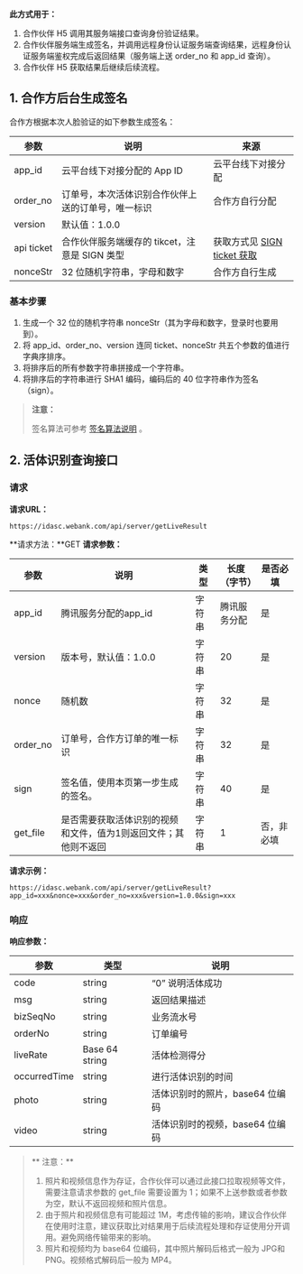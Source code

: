 **此方式用于：** 
1. 合作伙伴 H5 调用其服务端接口查询身份验证结果。
2. 合作伙伴服务端生成签名，并调用远程身份认证服务端查询结果，远程身份认证服务端鉴权完成后返回结果（服务端上送 order_no 和 app_id 查询）。
3. 合作伙伴 H5 获取结果后继续后续流程。

## 1. 合作方后台生成签名

合作方根据本次人脸验证的如下参数生成签名：

| 参数         | 说明                            | 来源                                       |
| ---------- | ----------------------------- | ---------------------------------------- |
| app_id     | 云平台线下对接分配的 App ID             | 云平台线下对接分配                                |
| order_no   | 订单号，本次活体识别合作伙伴上送的订单号，唯一标识     | 合作方自行分配                                  |
| version    | 默认值：1.0.0                     |                                          |
| api ticket | 合作伙伴服务端缓存的 tikcet，注意是 SIGN 类型 | 获取方式见 [SIGN ticket 获取](http://tcecqpoc.fsphere.cn/document/product/655/13815) |
| nonceStr   | 32 位随机字符串，字母和数字               | 合作方自行生成                                  |
### 基本步骤

1. 生成一个 32 位的随机字符串 nonceStr（其为字母和数字，登录时也要用到）。
2. 将 app_id、order_no、version  连同 ticket、nonceStr 共五个参数的值进行字典序排序。
3. 将排序后的所有参数字符串拼接成一个字符串。
4. 将排序后的字符串进行 SHA1 编码，编码后的 40 位字符串作为签名（sign）。

> **注意：**
>
> 签名算法可参考 [签名算法说明](http://tcecqpoc.fsphere.cn/document/product/655/13817) 。

## 2. 活体识别查询接口
### 请求

**请求URL：**

```
https://idasc.webank.com/api/server/getLiveResult
```
**请求方法：**GET
**请求参数：**

| 参数       | 说明                               | 类型   | 长度（字节） | 是否必填  |
| -------- | -------------------------------- | ---- | ------ | ----- |
| app_id   | 腾讯服务分配的app_id                    | 字符串  | 腾讯服务分配 | 是     |
| version  | 版本号，默认值：1.0.0                    | 字符串  | 20     | 是     |
| nonce    | 随机数                              | 字符串  | 32     | 是     |
| order_no | 订单号，合作方订单的唯一标识                   | 字符串  | 32     | 是     |
| sign     | 签名值，使用本页第一步生成的签名。                | 字符串  | 40     | 是     |
| get_file | 是否需要获取活体识别的视频和文件，值为1则返回文件；其他则不返回 | 字符串  | 1      | 否，非必填 |

**请求示例：**

```
https://idasc.webank.com/api/server/getLiveResult?app_id=xxx&nonce=xxx&order_no=xxx&version=1.0.0&sign=xxx
```
### 响应

**响应参数：**

| 参数           | 类型             | 说明                  |
| ------------ | -------------- | ------------------- |
| code         | string         | “0” 说明活体成功          |
| msg          | string         | 返回结果描述              |
| bizSeqNo     | string         | 业务流水号               |
| orderNo      | string         | 订单编号                |
| liveRate     | Base 64 string | 活体检测得分              |
| occurredTime | string         | 进行活体识别的时间           |
| photo        | string         | 活体识别时的照片，base64 位编码 |
| video        | string         | 活体识别时的视频，base64 位编码 |

> ** 注意：**
>
> 1. 照片和视频信息作为存证，合作伙伴可以通过此接口拉取视频等文件，需要注意请求参数的 get_file 需要设置为 1；如果不上送参数或者参数为空，默认不返回视频和照片信息。
> 2. 由于照片和视频信息有可能超过 1M，考虑传输的影响，建议合作伙伴在使用时注意，建议获取比对结果用于后续流程处理和存证使用分开调用。避免网络传输带来的影响。
> 3. 照片和视频均为 base64 位编码，其中照片解码后格式一般为 JPG和 PNG。视频格式解码后一般为 MP4。













